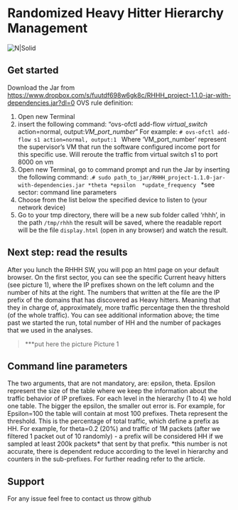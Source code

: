 # Randomized Heavy Hitter Hierarchy Management

![N|Solid](https://cdn2.hubspot.net/hubfs/486579/lp/academy/sniffer.png)

## Get started
Download the Jar from https://www.dropbox.com/s/fuutdf698w6gk8c/RHHH_project-1.1.0-jar-with-dependencies.jar?dl=0
OVS rule definition:
1.	Open new Terminal
2.	insert the following command: “ovs-ofctl add-flow *virtual_switch* action=normal, output:*VM_port_number*”
For example: 
```# ovs-ofctl add-flow s1 action=normal, output:1 ```
Where ‘VM_port_number’ represent the supervisor’s VM that run the software configured income port for this specific use.
Will reroute the traffic from virtual switch s1 to port 8000 on vm
3.	Open new Terminal, go to command prompt and run the Jar by inserting the following command: 
.```# sudo path_to_jar/RHHH_project-1.1.0-jar-with-dependencies.jar *theta *epsilon 
*update_frequency ```
*see sector: command line parameters
4.	Choose from the list below the specified device to listen to (your network device)
5.	Go to your tmp directory, there will be a new sub folder called ‘rhhh’, in the path ```/tmp/rhhh``` the result will be saved, where the readable report will be the file ```display.html``` (open in any browser) and watch the result.

## Next step: read the results
After you lunch the RHHH SW, you will pop an html page on your default browser.
On the first sector, you can see the specific Current heavy hitters (see picture 1), where the IP prefixes shown on the left column and the number of hits at the right. The numbers that written at the file are the IP prefix of the domains that has discovered as Heavy hitters. Meaning that they in charge of, approximately, more traffic percentage then the threshold (of the whole traffic). 
You can see additional information above; the time past we started the run, total number of HH and the number of packages that we used in the analyses. 

 >***put here the picture
>Picture 1

## Command line parameters
The two arguments, that are not mandatory, are: epsilon, theta. 
Epsilon represent the size of the table where we keep the information about the traffic behavior of IP prefixes. For each level in the hierarchy (1 to 4) we hold one table. The bigger the epsilon, the smaller out error is. For example, for Epsilon=100 the table will contain at most 100 prefixes. 
Theta represent the threshold. This is the percentage of total traffic, which define a prefix as HH. For example, for theta=0.2 (20%) and traffic of 1M packets (after we filtered 1 packet out of 10 randomly) - a prefix will be considered HH if we sampled at least 200k packets* that sent by that prefix.
*this number is not accurate, there is dependent reduce according to the level in hierarchy and counters in the sub-prefixes. For further reading refer to the article. 
## Support 
For any issue feel free to contact us throw github
